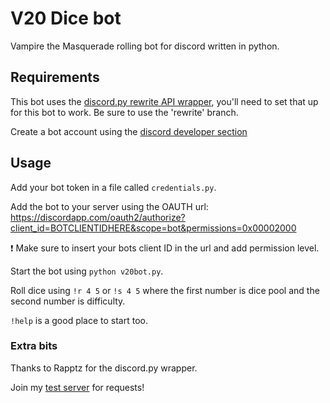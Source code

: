 # V20 Dice bot
Vampire the Masquerade rolling bot for discord written in python.

## Requirements
This bot uses the [discord.py rewrite API wrapper](https://github.com/Rapptz/discord.py), you'll need to set that up for this bot to work. Be sure to use the 'rewrite' branch.

Create a bot account using the [discord developer section](https://discordapp.com/developers/applications/me)

## Usage
Add your bot token in a file called `credentials.py`.

Add the bot to your server using the OAUTH url:
https://discordapp.com/oauth2/authorize?client_id=BOTCLIENTIDHERE&scope=bot&permissions=0x00002000

:exclamation: Make sure to insert your bots client ID in the url and add permission level.

Start the bot using `python v20bot.py`.

Roll dice using `!r 4 5` or `!s 4 5` where the first number is dice pool and the second number is difficulty.

`!help` is a good place to start too.

### Extra bits
Thanks to Rapptz for the discord.py wrapper.

Join my [test server](https://discord.gg/pDPSv6G) for requests! 

